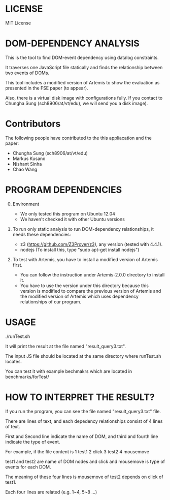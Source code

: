 LICENSE
=========================
MIT License


DOM-DEPENDENCY ANALYSIS
=========================
This is the tool to find DOM-event dependency using datalog constraints.

It traverses one JavaScript file statically and finds the relationship between two events of DOMs.

This tool includes a modified version of Artemis to show the evaluation as presented in the FSE paper (to appear).

Also, there is a virtual disk image with configurations fully. If you contact to Chungha Sung (sch8906/at/vt/edu), we will send you a disk image).


Contributors
=========================
The following people have contributed to the this appliacation and the paper:

* Chungha Sung (sch8906/at/vt/edu)
* Markus Kusano
* Nishant Sinha
* Chao Wang


PROGRAM DEPENDENCIES 
=========================
0. Environment

    * We only tested this program on Ubuntu 12.04
    * We haven't checked it with other Ubuntu versions

1. To run only static analysis to run DOM-dependency relationships,
    it needs these dependencies:

    * z3 (https://github.com/Z3Prover/z3), any version (tested with 4.4.1).
    * nodejs (To install this, type "sudo apt-get install nodejs")

2. To test with Artemis, you have to install a modified version of Artemis first.

    * You can follow the instruction under Artemis-2.0.0 directory to install it. 
    * You have to use the version under this directory because this version is modified to compare the previous version of Artemis and the modified version of Artemis which uses dependency relationships of our program.


USAGE
=========================
  ./runTest.sh <input-JS-file>

  It will print the result at the file named "result\_query3.txt".

  The input JS file should be located at the same directory where runTest.sh locates.

  You can test it with example bechmakrs which are located in benchmarks/forTest/


HOW TO INTERPRET THE RESULT?
=========================

If you run the program, you can see the file named "result\_query3.txt" file.

There are lines of text, and each depedency relationships consist of 4 lines of text.

First and Second line indicate the name of DOM, and third and fourth line indicate the type of event.

For example, if the file content is 
    1    test1
    2    click
    3    test2
    4    mousemove

test1 and test2 are name of DOM nodes and click and mousemove is type of events for each DOM.

The meaning of these four lines is mousemove of test2 depends on click of test1.

Each four lines are related (e.g. 1~4, 5~8 ...)





